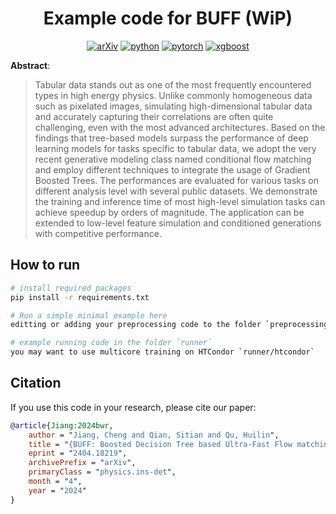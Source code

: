 <div align="center">

# Example code for BUFF (WiP)


[![arXiv](https://img.shields.io/badge/arXiv-2404.18219-b31b1b.svg)](https://arxiv.org/abs/2404.18219)
[![python](https://img.shields.io/badge/-Python_3.9-blue?logo=python&logoColor=white)](https://www.python.org/)
[![pytorch](https://img.shields.io/badge/PyTorch_1.8+-ee4c2c?logo=pytorch&logoColor=white)](https://pytorch.org/get-started/locally/)
[![xgboost](https://img.shields.io/badge/xgboost-2.0.3-brightgreen.svg?logo=git&logoColor=white)](https://xgboost.readthedocs.io/en/stable/install.html)



</div>


**Abstract**:

> Tabular data stands out as one of the most frequently encountered types in high energy physics. Unlike commonly homogeneous data such as pixelated images, simulating high-dimensional tabular data and accurately capturing their correlations are often quite challenging, even with the most advanced architectures. Based on the findings that tree-based models surpass the performance of deep learning models for tasks specific to tabular data, we adopt the very recent generative modeling class named conditional flow matching and employ different techniques to integrate the usage of Gradient Boosted Trees. The performances are evaluated for various tasks on different analysis level with several public datasets. We demonstrate the training and inference time of most high-level simulation tasks can achieve speedup by orders of magnitude. The application can be extended to low-level feature simulation and conditioned generations with competitive performance.


## How to run

```bash
# install required packages
pip install -r requirements.txt

# Run a simple minimal example here
editting or adding your preprocessing code to the folder `preprocessing`

# example running code in the folder `runner`
you may want to use multicore training on HTCondor `runner/htcondor`

```


## Citation

If you use this code in your research, please cite our paper:

```bibtex
@article{Jiang:2024bwr,
    author = "Jiang, Cheng and Qian, Sitian and Qu, Huilin",
    title = "{BUFF: Boosted Decision Tree based Ultra-Fast Flow matching}",
    eprint = "2404.18219",
    archivePrefix = "arXiv",
    primaryClass = "physics.ins-det",
    month = "4",
    year = "2024"
}
